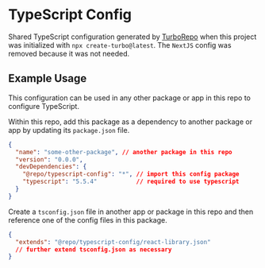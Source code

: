 # TypeScript Config

Shared TypeScript configuration generated by [TurboRepo](https://turbo.build/repo/docs) when this project was initialized with `npx create-turbo@latest`. The `NextJS` config was removed because it was not needed.

## Example Usage

This configuration can be used in any other package or app in this repo to configure TypeScript. 

Within this repo, add this package as a dependency to another package or app by updating its `package.json` file.

```json
{
  "name": "some-other-package", // another package in this repo
  "version": "0.0.0",
  "devDependencies": {
    "@repo/typescript-config": "*", // import this config package
    "typescript": "5.5.4"           // required to use typescript
  }
}
```

Create a `tsconfig.json` file in another app or package in this repo and then reference one of the config files in this package.

```json
{
  "extends": "@repo/typescript-config/react-library.json"
  // further extend tsconfig.json as necessary
}
```
